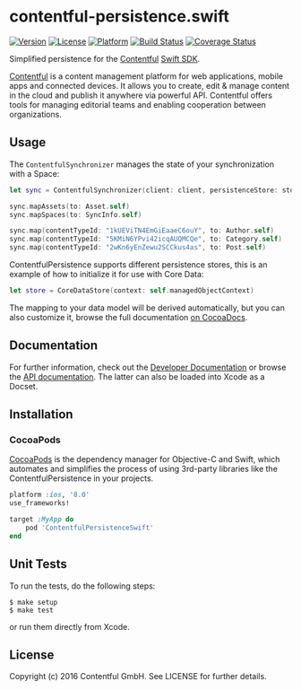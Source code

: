 # contentful-persistence.swift

[![Version](https://img.shields.io/cocoapods/v/ContentfulPersistenceSwift.svg?style=flat)](http://cocoadocs.org/docsets/ContentfulPersistenceSwift)
[![License](https://img.shields.io/cocoapods/l/ContentfulPersistenceSwift.svg?style=flat)](http://cocoadocs.org/docsets/ContentfulPersistenceSwift)
[![Platform](https://img.shields.io/cocoapods/p/ContentfulPersistenceSwift.svg?style=flat)](http://cocoadocs.org/docsets/ContentfulPersistenceSwift)
[![Build Status](https://img.shields.io/travis/contentful/contentful-persistence.swift/master.svg?style=flat)](https://travis-ci.org/contentful/contentful-persistence.swift)
[![Coverage Status](https://img.shields.io/coveralls/contentful/contentful-persistence.swift.svg)](https://coveralls.io/github/contentful/contentful-persistence.swift)

Simplified persistence for the [Contentful][1] [Swift SDK][2].

[Contentful][1] is a content management platform for web applications, mobile apps and connected devices. It allows you to create, edit & manage content in the cloud and publish it anywhere via powerful API. Contentful offers tools for managing editorial teams and enabling cooperation between organizations.

## Usage

The `ContentfulSynchronizer` manages the state of your synchronization with a Space:

```swift
let sync = ContentfulSynchronizer(client: client, persistenceStore: store)

sync.mapAssets(to: Asset.self)
sync.mapSpaces(to: SyncInfo.self)

sync.map(contentTypeId: "1kUEViTN4EmGiEaaeC6ouY", to: Author.self)
sync.map(contentTypeId: "5KMiN6YPvi42icqAUQMCQe", to: Category.self)
sync.map(contentTypeId: "2wKn6yEnZewu2SCCkus4as", to: Post.self)
```

ContentfulPersistence supports different persistence stores, this is an example of how to initialize it for use with Core Data:

```swift
let store = CoreDataStore(context: self.managedObjectContext)
```

The mapping to your data model will be derived automatically, but you can also customize it, browse the full documentation [on CocoaDocs][3].

## Documentation

For further information, check out the [Developer Documentation][4] or browse the [API documentation][3]. The latter can also be loaded into Xcode as a Docset.

## Installation

### CocoaPods

[CocoaPods][5] is the dependency manager for Objective-C and Swift, which automates and simplifies the process of using 3rd-party libraries like the ContentfulPersistence in your projects.

```ruby
platform :ios, '8.0'
use_frameworks!

target :MyApp do
	pod 'ContentfulPersistenceSwift'
end
```

## Unit Tests

To run the tests, do the following steps:

    $ make setup
    $ make test

or run them directly from Xcode.

## License

Copyright (c) 2016 Contentful GmbH. See LICENSE for further details.

[1]: https://www.contentful.com
[2]: https://github.com/contentful/contentful.swift
[3]: http://cocoadocs.org/docsets/ContentfulPersistenceSwift/
[4]: http://docs.contentfulcda.apiary.io/
[5]: https://cocoapods.org/
